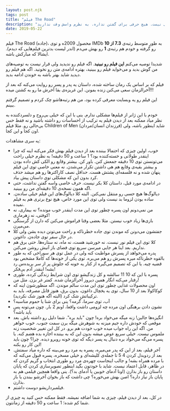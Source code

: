 ```yaml
---
layout: post.njk
tags: post
title: "فیلم The Road"
description: "بعد از مدت‌ها یه فیلم رو که به واسطه‌ی پیشنهاد یه وبسایت توی لیستم بود انتخاب کردم. کلا به پیشنهادها هم دیگه نمیشه اعتماد کرد. فیلم «جاده» اصلا فیلم خوبی نیست. هیچ حرفی برای گفتن نداره. به نظرم واسش وقت نذارید."
date: 2019-05-22
---
```


فیلم The Road (جاده)، محصول 2009ه و توی IMDb به طور متوسط رتبه‌ی **7.3 از 10** رو گرفته و خودم هم رتبه‌ی **1** رو بهش می‌دم (اندر لیست بدترین فیلم‌هایی که دیدم). ایشالا که مبارکش باشه.

شدیدا توصیه می‌کنم **این فیلم رو نبینید**. اگه فیلم رو ندیدید ولی قرار نیست به توصیه‌های من گوش بدید و می‌خواید فیلم رو ببینید، بهتره ادامه‌ی متن رو نخونید. اگه هم فیلم رو دیدید شاید بهتر باشه به خوندن ادامه بدید.

فیلم که بر اساس یک رمان ساخته شده، داستان یه پدر و پسر رو روایت می‌کنه که بعد از آخرالزمان سعی می‌کنن زنده بمونن. این غریزه‌ی بقا آخرش ما رو به کشتن میده!!!

این فیلم رو یه وبسایت معرفی کرده بود، من هم رتبه‌هاشو چک کردم و تصمیم گرفتم ببینم.

خودم با این ژانر از فیلم‌ها مشکلی ندارم. ینی با این که خیلی بی‌روح و دلسردکننده به نظر میاد ممکنه بعد از دیدن فیلم یه ترکیب از احساسات رو داشته باشید و نه فقط حس بی‌حالی رو. مثلا فیلم Children of Men (فرزندان انسان/مردان) شاید اینطور باشه، ولی اون کجا و این کجا.

یه سری مشاهدات:

*   خوب، اولین چیزی که احتمالا بیننده بعد از دیدن فیلم بهش فکر می‌کنه اینه که چرا اینقدر طولانی و خسته‌کننده بود؟ 1 ساعت و 50 دقیقه! به نظرم خیلی راحت می‌تونستن توی 10 دقیقه جمعش کنن. باور کن. بیشتر وقایع رو الکی کش داده بودن و بیشتر بقیه‌ی وقایع هم هی داشتن تکرار می‌شدن. نه معنی خاصی توی این فیلم پنهان شده و نه فلسفه‌ای پشتش هست. حداقل نصف کاراکترها رو هم میشد حذف کرد بدون این که مشکلی توی داستان پیش بیاد.
*   در ادامه‌ی مورد قبل، داستان کلا بکر نیست. حرف خاصی واسه گفتن نداشت، حتی اگه همون نسخه‌ی 10 دقیقه‌ای من رو ببینید.
*   دیالوگ‌ها هیچ حسی رو منتقل نمی‌کنن. البته کلا دیالوگ‌های این فیلم خیلی ساده‌ن. ساده بودن لزوما بد نیست ولی توی این مورد خاص، هیچ نوع برتری هم به فیلم نمیده.
*   من نمی‌دونم اون پسره چطور توی این مدت اینقدر خوب مونده؟ نه بیماری، نه کوفتی، نه زهرماری!
*   بازی‌ها زیاد خوب نیستن. مثلا بعضی وقتا فراموش می‌کنن که دارن از گرسنگی می‌میرن.
*   جفتشون می‌دونن که موندن توی جاده خطرناکه و راحت می‌تونن دیده بشن ولی کلا در حال سفر توی جاده‌ن. داغونن.
*   کلا توی این فیلم نور نیست. نه خورشید هست، نه ماه، نه ستاره‌ها. حتی برق هم نداریم. بعد اینا هر جایی میرسن سریع توی فضای باز آتیش روشن می‌کنن.
*   پدره می‌خواهد از پسرش مواظبت کنه ولی در عمل توی هر سوراخی که به طور بالقوه خطرناکه میره پسرش رو هم می‌بره. توی یکی از خونه‌ها که کاملا مشخص بود قضیه چیه. یا این که تصمیم می‌گیره از کنار یه خونه که جلوش پر از سر بریده‌س رد بشه! اینقدر آدم بی‌فکر!
*   پسره با این که 10 11 سالشه و کل زندگیشو توی اون شرایط زندگی کرده، طوری رفتار می‌کنه انگار همین دیروز آخرالزمان شده. کمتر غر بزن. مثل من!
*   اون محصولات غذایی چطور توی این مدت سالم موندن. اگه منظورشون اینه که کوکاکولا بعد از 10 سال، توی یه یخچال داغون، بدون برق، هنوز قابل مصرفه، باید به ترکیباتش شک کرد (البته اگه هنوز شک نکردید).
*   آب، توی سرما، گرمه؟ ینی برای شنا یا حموم مناسبه؟
*   نشون دادن برهنگی اون مرده چه لزومی داشت واقعا، اونم 2 بار. چون می‌تونه پس باید باشه؟
*   انگیزه‌ها جالبن! زنه میگه می‌خواد بره! چون "باید بره". شما دلیل رو داشته باش. بعد موقعی که خودش داره جیم میزنه به شوهرش میگه برن سمت جنوب. خوب خواهر من. اگه این راه جواب میده خوب خودت هم برو. در کل این تغییر شخصیت زنه ملموس نیست. خیلی سریع عوض میشه بدون این که به بیننده اجازه بده هضم کنه. یا پسره می‌گه می‌خواد بره دنبال یه پسر دیگه که توی خونه روبرو دیده. چرا؟ چون باید این کار رو بکنه!
*   آخر فیلم، بعد از این که پدر می‌میره، پسره یه مرد رو می‌بینه که داره میاد سمتش. بعد از ردوبدل کردن 4 5 تا جمله‌ی کلیشه‌ای و خیلی مسخره، پسره قبول می‌کنه که با مرده همراه بشه! و جالب اینجاست چهره‌ی مرد رو طوری انتخاب و گریم کردن که در ظاهر، قابل اعتماد نیست. شاید با خودتون بگید اینطور تصویرسازی کردن که پایان داستان رو باز بذارن (اونا آدمای خوبین یا آدمای بد؟). ینی واقعا همچین فیلمی هم به پایان باز نیاز داره؟ اصن بهش می‌خوره؟ چی داشت که باز بخوان آخرشو ببندن یا باز بذارن.
*   فیلمبرداریشو دوست داشتم.

در کل، بعد از دیدن فیلم، چیزی به شما اضافه نمیشه. فقط ممکنه حس کنید یه چیزی از شما کم شده؛ 1 ساعت و 50 دقیقه از زمانتون.